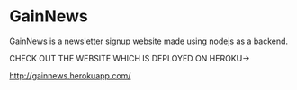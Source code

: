 # GainNews
GainNews is a newsletter signup website made using nodejs as a backend.

CHECK OUT THE WEBSITE WHICH IS DEPLOYED ON HEROKU->

http://gainnews.herokuapp.com/

